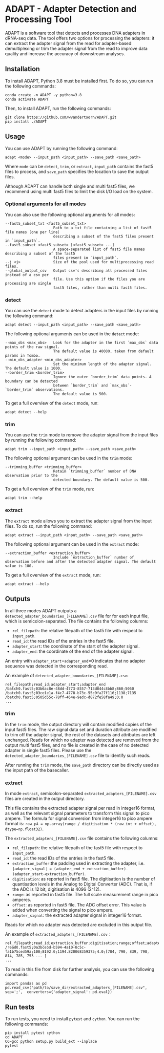 # ADAPT - Adapter Detection and Processing Tool

ADAPT is a software tool that detects and processes DNA adapters in dRNA-seq data. The tool offers two options for processing the adapters: it can extract the adapter signal from the read for adapter-based demultiplexing or trim the adapter signal from the read to improve data quality and increase the accuracy of downstream analyses.

## Installation

To install ADAPT, Python 3.8 must be installed first. To do so, you can run the following commands:

```
conda create -n ADAPT -y python=3.8
conda activate ADAPT
```

Then, to install ADAPT, run the following commands:

```
git clone https://github.com/wvandertoorn/ADAPT.git
pip install ./ADAPT
```

## Usage

You can use ADAPT by running the following command:

```
adapt <mode> --input_path <input_path> --save_path <save_path>
```

Where `mode` can be `detect`, `trim`, or `extract`, `input_path` contains the fast5 files to process, and `save_path` specifies the location to save the output files.

Although ADAPT can handle both single and multi fast5 files, we recommend using multi fast5 files to limit the disk I/O load on the system.

### Optional arguments for all modes

You can also use the following optional arguments for all modes:

```
--fast5_subset_txt <fast5_subset_txt>
                      Path to a txt file containing a list of fast5 file names (one per line) 
                      describing a subset of the fast5 files present in `input_path`.
--fast5_subset <fast5_subset> [<fast5_subset> ...]
                      A space-separated list of fast5 file names describing a subset of the fast5 
                      files present in `input_path`.
--j <j>               Size of the pool used for multiprocessing read files.
--global_output_csv   Output csv's describing all processed files instead of a csv per 
                      file. Use this option if the files you are processing are single 
                      fast5 files, rather than multi fast5 files.
```

### detect

You can use the `detect` mode to detect adapters in the input files by running the following command:

```
adapt detect --input_path <input_path> --save_path <save_path>
```

The following optional arguments can be used in the `detect` mode:

```
--max_obs <max_obs>   Look for the adapter in the first `max_obs` data points of the raw signal.
                      The default value is 40000, taken from default params in Tombo.
--min_obs_adapter <min_obs_adapter>
                      Set the minimum length of the adapter signal. The default value is 1000.
--border_trim <border_trim>
                      Ignore the outer `border_trim` data points. A boundary can be detected
                      between `border_trim` and `max_obs`-`border_trim` observations.
                      The default value is 500.

```

To get a full overview of the `detect` mode, run:

```
adapt detect --help
```

### trim

You can use the `trim` mode to remove the adapter signal from the input files by running the following command:

```
adapt trim --input_path <input_path> --save_path <save_path>
```

The following optional argument can be used in the `trim` mode:

```
--trimming_buffer <trimming_buffer>
                      Retain `trimming_buffer` number of DNA observation prior to the
                      detected boundary. The default value is 500.
```

To get a full overview of the `trim` mode, run:

```
adapt trim --help
```

### extract

The `extract` mode allows you to extract the adapter signal from the input files. To do so, run the following command:

```
adapt extract --input_path <input_path> --save_path <save_path>
```

The following optional argument can be used in the `extract` mode:

```
--extraction_buffer <extraction_buffer>
                      Include `extraction_buffer` number of observation before and after the detected adapter signal. The default value is 100.
```

To get a full overview of the `extract` mode, run:

```
adapt extract --help
```

## Outputs

In all three modes ADAPT outputs a `detected_adapter_boundaries_[FILENAME].csv` file for for each input file, which is semicolon-separated. The file contains the following columns:

* `rel_filepath`: the relative filepath of the fast5 file with respect to `input_path`.
* `read_id`: the read IDs of the entries in the fast5 file.
* `adapter_start`: the coordinate of the start of the adapter signal.
* `adapter_end`: the coordinate of the end of the adapter signal.

An entry with `adapter_start`=`adapter_end`=0 indicates that no adapter sequence was detected in the corresponding read.

An example of `detected_adapter_boundaries_[FILENAME].csv`:

```{csv}
rel_filepath;read_id;adapter_start;adapter_end
/batch0.fast5;03b6ac8e-48dd-4773-8557-713d044c8bb8;860;5060
/batch0.fast5;03ce1e1a-f4c7-4778-b73c-55c9fa27f116;1138;7135
/batch0.fast5;0505d55c-78ff-464e-9edc-d872fe58fa49;0;0
...
```

### trim

In the `trim` mode, the output directory will contain modified copies of the input fast5 files. The raw signal data set and duration attribute are modified to trim off the adapter signal, the rest of the datasets and attributes are left unchanged. Reads for which no adapter was detected are removed from the output multi fast5 files, and no file is created in the case of no detected adapter in single fast5 files. Please use the `detected_adapter_boundaries_[FILENAME].csv` file to identify such reads.

After running the `trim` mode, the `save_path` directory can be directly used as the input path of the basecaller.

### extract

In mode `extract`, semicolon-separated `extracted_adapters_[FILENAME].csv` files are created in the output directory.

This file contains the extracted adapter signal per read in integer16 format, as well as the relevant signal parameters to transform this signal to pico ampere.
The formula for signal conversion from integer16 to pico ampere format is: `raw_pA = np.array(range / digitisation * (raw_int + offset), dtype=np.float32)`.

The `extracted_adapters_[FILENAME].csv` file contains the following columns:

* `rel_filepath`:  the relative filepath of the fast5 file with respect to `input_path`.
* `read_id`: the read IDs of the entries in the fast5 file.
* `extraction_buffer`:the padding used in extracting the adapter, i.e. `|adapter_signal| = (adapter_end + extraction_buffer)-(adapter_start-extraction_buffer)`.
* `digitisation`: as reported in fast5 file. The digitisation is the number of quantisation levels in the Analog to Digital
Converter (ADC). That is, if the ADC is 12 bit, digitisation is 4096 (2^12).
* `range`: as reported in fast5 file. The full scale measurement range in pico amperes.
* `offset`: as reported in fast5 file. The ADC offset error. This value is added when converting the signal to pico ampere.
* `adapter_signal`: the extracted adapter signal in integer16 format.

Reads for which no adapter was detected are excluded in this output file.

An example of `extracted_adapters_[FILENAME].csv` :

```{csv}
rel_filepath;read_id;extraction_buffer;digitisation;range;offset;adapter_signal
/read0.fast5;0a3bcebd-b594-4a10-8c5c-fa1b75ced59a;100;8192.0;1194.820068359375;4.0;[784, 790, 839, 798, 814, 785, 753 ... ]
...
```

To read in this file from disk for further analysis, you can use the following commands:

```
import pandas as pd
pd.read_csv("path/to/save_dir/extracted_adapters_[FILENAME].csv", sep=';',  converters={'adapter_signal': pd.eval})
```

## Run tests

To run tests, you need to install `pytest` and `cython`. You can run the following commands:

```
pip install pytest cython
cd ADAPT
CC=gcc python setup.py build_ext --inplace
pytest
```
